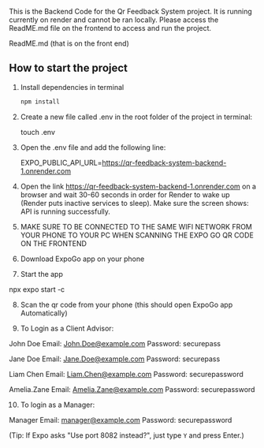 This is the Backend Code for the Qr Feedback System project. It is running currently on render and cannot be ran locally. Please access the ReadME.md file on the frontend to access and run the project.

ReadME.md (that is on the front end)

## How to start the project ##

1. Install dependencies in terminal
   
   ```bash
   npm install
   
2. Create a new file called .env in the root folder of the project in terminal:

   touch .env

3. Open the .env file and add the following line:

   EXPO_PUBLIC_API_URL=https://qr-feedback-system-backend-1.onrender.com

4. Open the link https://qr-feedback-system-backend-1.onrender.com on a browser and wait 30-60 seconds in order for Render to wake up (Render puts inactive services to sleep). Make sure the screen shows: API is running successfully.

5. MAKE SURE TO BE CONNECTED TO THE SAME WIFI NETWORK FROM YOUR PHONE TO YOUR PC WHEN SCANNING THE EXPO GO QR CODE ON THE FRONTEND

6. Download ExpoGo app on your phone

7. Start the app 

npx expo start -c

8. Scan the qr code from your phone (this should open ExpoGo app Automatically)

9. To Login as a Client Advisor: 

John Doe
Email: John.Doe@example.com 
Password: securepass

Jane Doe
Email: Jane.Doe@example.com 
Password: securepass

Liam Chen
Email: Liam.Chen@example.com
Password: securepassword

Amelia.Zane
Email: Amelia.Zane@example.com
Password: securepassword

10. To login as a Manager: 

Manager
Email: manager@example.com 
Password: securepassword

(Tip:
If Expo asks "Use port 8082 instead?", just type `Y` and press Enter.)
